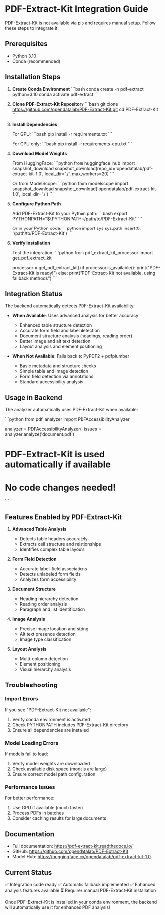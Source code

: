 # PDF-Extract-Kit Integration Guide

PDF-Extract-Kit is not available via pip and requires manual setup. Follow these steps to integrate it:

## Prerequisites
- Python 3.10
- Conda (recommended)

## Installation Steps

1. **Create Conda Environment**
   \`\`\`bash
   conda create -n pdf-extract python=3.10
   conda activate pdf-extract
   \`\`\`

2. **Clone PDF-Extract-Kit Repository**
   \`\`\`bash
   git clone https://github.com/opendatalab/PDF-Extract-Kit.git
   cd PDF-Extract-Kit
   \`\`\`

3. **Install Dependencies**
   
   For GPU:
   \`\`\`bash
   pip install -r requirements.txt
   \`\`\`
   
   For CPU only:
   \`\`\`bash
   pip install -r requirements-cpu.txt
   \`\`\`

4. **Download Model Weights**
   
   From HuggingFace:
   \`\`\`python
   from huggingface_hub import snapshot_download
   snapshot_download(repo_id='opendatalab/pdf-extract-kit-1.0', local_dir='./', max_workers=20)
   \`\`\`
   
   Or from ModelScope:
   \`\`\`python
   from modelscope import snapshot_download
   snapshot_download('opendatalab/pdf-extract-kit-1.0', local_dir='./')
   \`\`\`

5. **Configure Python Path**
   
   Add PDF-Extract-Kit to your Python path:
   \`\`\`bash
   export PYTHONPATH="${PYTHONPATH}:/path/to/PDF-Extract-Kit"
   \`\`\`
   
   Or in your Python code:
   \`\`\`python
   import sys
   sys.path.insert(0, '/path/to/PDF-Extract-Kit')
   \`\`\`

6. **Verify Installation**
   
   Test the integration:
   \`\`\`python
   from pdf_extract_kit_processor import get_pdf_extract_kit
   
   processor = get_pdf_extract_kit()
   if processor.is_available():
       print("PDF-Extract-Kit is ready!")
   else:
       print("PDF-Extract-Kit not available, using fallback methods")
   \`\`\`

## Integration Status

The backend automatically detects PDF-Extract-Kit availability:

- **When Available**: Uses advanced analysis for better accuracy
  - Enhanced table structure detection
  - Accurate form field and label detection
  - Document structure analysis (headings, reading order)
  - Better image and alt text detection
  - Layout analysis and element positioning

- **When Not Available**: Falls back to PyPDF2 + pdfplumber
  - Basic metadata and structure checks
  - Simple table and image detection
  - Form field detection via annotations
  - Standard accessibility analysis

## Usage in Backend

The analyzer automatically uses PDF-Extract-Kit when available:

\`\`\`python
from pdf_analyzer import PDFAccessibilityAnalyzer

analyzer = PDFAccessibilityAnalyzer()
issues = analyzer.analyze('document.pdf')

# PDF-Extract-Kit is used automatically if available
# No code changes needed!
\`\`\`

## Features Enabled by PDF-Extract-Kit

1. **Advanced Table Analysis**
   - Detects table headers accurately
   - Extracts cell structure and relationships
   - Identifies complex table layouts

2. **Form Field Detection**
   - Accurate label-field associations
   - Detects unlabeled form fields
   - Analyzes form accessibility

3. **Document Structure**
   - Heading hierarchy detection
   - Reading order analysis
   - Paragraph and list identification

4. **Image Analysis**
   - Precise image location and sizing
   - Alt text presence detection
   - Image type classification

5. **Layout Analysis**
   - Multi-column detection
   - Element positioning
   - Visual hierarchy analysis

## Troubleshooting

### Import Errors
If you see "PDF-Extract-Kit not available":
1. Verify conda environment is activated
2. Check PYTHONPATH includes PDF-Extract-Kit directory
3. Ensure all dependencies are installed

### Model Loading Errors
If models fail to load:
1. Verify model weights are downloaded
2. Check available disk space (models are large)
3. Ensure correct model path configuration

### Performance Issues
For better performance:
1. Use GPU if available (much faster)
2. Process PDFs in batches
3. Consider caching results for large documents

## Documentation

- Full documentation: https://pdf-extract-kit.readthedocs.io/
- GitHub: https://github.com/opendatalab/PDF-Extract-Kit
- Model Hub: https://huggingface.co/opendatalab/pdf-extract-kit-1.0

## Current Status

✅ Integration code ready
✅ Automatic fallback implemented
✅ Enhanced analysis features available
⏳ Requires manual PDF-Extract-Kit installation

Once PDF-Extract-Kit is installed in your conda environment, the backend will automatically use it for enhanced PDF analysis!
